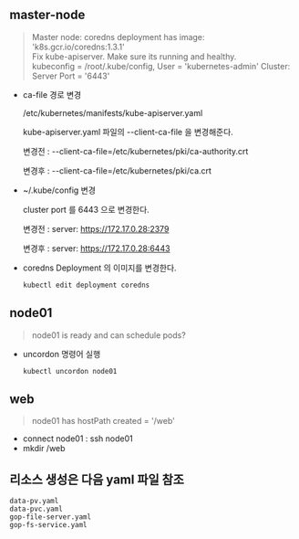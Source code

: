 ## master-node
> Master node: coredns deployment has image: 'k8s.gcr.io/coredns:1.3.1'  
Fix kube-apiserver. Make sure its running and healthy.  
kubeconfig = /root/.kube/config, User = 'kubernetes-admin' Cluster: Server Port = '6443'

- ca-file 경로 변경
  
  /etc/kubernetes/manifests/kube-apiserver.yaml

  kube-apiserver.yaml 파일의 --client-ca-file 을 변경해준다.

  변경전 : --client-ca-file=/etc/kubernetes/pki/ca-authority.crt

  변경후 : --client-ca-file=/etc/kubernetes/pki/ca.crt

- ~/.kube/config 변경

  cluster port 를 6443 으로 변경한다.

  변경전 : server: https://172.17.0.28:2379

  변경후 : server: https://172.17.0.28:6443

- coredns Deployment 의 이미지를 변경한다. 
  ```
  kubectl edit deployment coredns
  ```

## node01
> node01 is ready and can schedule pods?  

- uncordon 명령어 실행
  ```
  kubectl uncordon node01
  ```

## web
> node01 has hostPath created = '/web'  

  * connect node01 : ssh node01
  * mkdir /web


## 리소스 생성은 다음 yaml 파일 참조
    data-pv.yaml
    data-pvc.yaml
    gop-file-server.yaml
    gop-fs-service.yaml